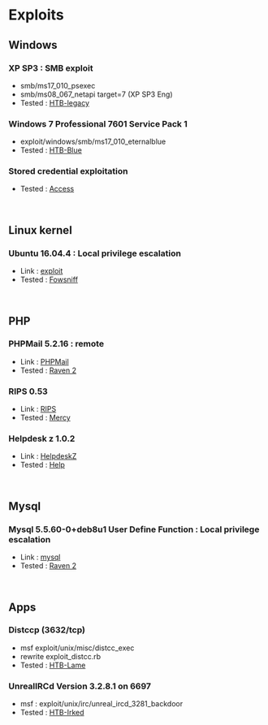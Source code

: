 # Exploits

## Windows

### XP SP3 : SMB exploit
- smb/ms17_010_psexec
- smb/ms08_067_netapi target=7 (XP SP3 Eng)
- Tested : [HTB-legacy](../pentests/htb/legacy/legacy.md)


### Windows 7 Professional 7601 Service Pack 1
- exploit/windows/smb/ms17_010_eternalblue
- Tested : [HTB-Blue](../pentests/htb/blue/blue.md)

### Stored credential exploitation
- Tested : [Access](../pentests/htb/access/access.md)

<br>

## Linux kernel

### Ubuntu 16.04.4 : Local privilege escalation
- Link : [exploit](linux_kernel/Ubuntu_16.04.4/Readme.md)
- Tested : [Fowsniff](../pentests/vulnhub/fowsniff)


<br>

## PHP

### PHPMail 5.2.16 : remote 
- Link : [PHPMail](php/phpmailer/phpmailer.md)
- Tested : [Raven 2](../pentests/vulnhub/raven2/raven2.md)


### RIPS 0.53
- Link : [RIPS](php/rips_0.53/18660.txt)
- Tested : [Mercy](../pentests/vulnhub/mercy/mercy.md)

### Helpdesk z 1.0.2
- Link : [HelpdeskZ](php/rips_0.53/18660.txt)
- Tested : [Help](../pentests/htb/help/help.md)

<br>


## Mysql

### Mysql 5.5.60-0+deb8u1 User Define Function : Local privilege escalation
- Link : [mysql](mysql/mysqludf)
- Tested : [Raven 2](../pentests/vulnhub/raven2/Readme.md)

<br>

## Apps

### Distccp (3632/tcp)
- msf exploit/unix/misc/distcc_exec 
- rewrite exploit_distcc.rb
- Tested : [HTB-Lame](../pentests/htb/lame/lame.md)


###  UnrealIRCd Version 3.2.8.1 on 6697
- msf : exploit/unix/irc/unreal_ircd_3281_backdoor
- Tested : [HTB-Irked](../pentests/htb/irked/irked.md)
